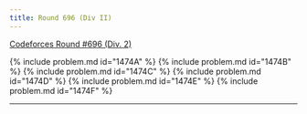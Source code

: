 ```yaml
---
title: Round 696 (Div II)
---
```


[Codeforces Round #696 (Div. 2)](https://codeforces.com/contest/1474)

{% include problem.md id="1474A" %}
{% include problem.md id="1474B" %}
{% include problem.md id="1474C" %}
{% include problem.md id="1474D" %}
{% include problem.md id="1474E" %}
{% include problem.md id="1474F" %}

* * *

<object data='notes/R-696.pdf' width='1000' height='1000' type='application/pdf'/>
